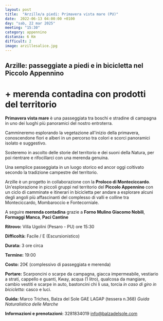 ```yaml
---
layout: post
title:  "Arzille/a piedi: Primavera vista mare (PU)"
date:  2022-06-13 04:00:00 +0100
day: "sab, 22 mar 2025"
meeting: "15:30"
category: appennino
distanza: 6 Km  
difficult: 2
image: arzillesalice.jpg
---
```


## Arzille: passeggiate a piedi e in bicicletta nel Piccolo Appennino

# + merenda contadina con prodotti del territorio

**Primavera vista mare** è una passeggiata tra boschi e stradine di campagna in uno dei luoghi più panoramici del nostro entroterra. 

Cammineremo esplorando la vegetazione all'inizio della primavera, conoscendone fiori e alberi in un percorso tra colori e scorci panoramici isolato e suggestivo.

Sosteremo in ascolto delle storie del territorio e dei suoni della Natura, per poi rientrare e rifocillarci con una merenda genuina.

Una semplice passeggiata in un luogo storico ed ancor oggi coltivato secondo la tradizione campestre del territorio.

Arzille è un progetto in collaborazione con la **Proloco di Monteciccardo**. Un'esplorazione in piccoli gruppi nel territorio del **Piccolo Appennino** con un ciclo di camminate e itinerari in bicicletta per andare a esplorare alcuni degli angoli più affascinanti del complesso di valli e colline tra Monteciccardo, Mombaroccio e Fontecorniale.

A seguire **merenda contadina** grazie a  **Forno Mulino Giacomo Nobili**, **Formaggi Manca**, **Paci Cantine**


**Ritrovo:** Villa Ugolini (Pesaro - PU) ore 15:30

**Difficoltà:** Facile / E (Escursionistico)

**Durata:** 3 ore circa

**Termine:** 19:00

**Costo:** 20€ (complessivo di passeggiata e merenda)

**Portare:** Scarponcini o scarpe da campagna, giacca impermeabile, vestiario a strati, cappello e guanti, Kway, acqua (1 litro), qualcosa da mangiare, cambio vestiti e scarpe in auto, bastoncini chi li usa, torcia *in caso di giro in bicicletta:* casco e luci. 

**Guida:** Marco Triches, Balza del Sole GAE LAGAP (tessera n.368)
*Guida Naturalistica delle Marche*

**Informazioni e prenotazioni:** 3281834019 info@balzadelsole.com
